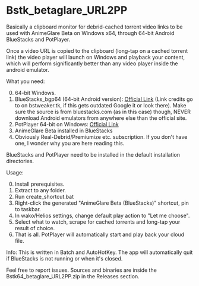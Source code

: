# Bstk_betaglare_URL2PP
Basically a clipboard monitor for debrid-cached torrent video links to be used with AnimeGlare Beta on Windows x64, through 64-bit Android BlueStacks and PotPlayer.

Once a video URL is copied to the clipboard (long-tap on a cached torrent link) the video player will launch on Windows and playback your content,
which will perform significantly better than any video player inside the android emulator.

What you need:

0. 64-bit Windows.
1. BlueStacks_bgp64 (64-bit Android version): [Official Link](https://cdn3.bluestacks.com/downloads/windows/bgp64/4.230.10.4001/096e978c8429333d618528e5c71af873/x64/BlueStacks-Installer_4.230.10.4001_amd64_native.exe) (Link credits go to on bstweaker.tk, if this gets outdated Google it or look there). Make sure the source is from bluestacks.com (as in this case) though, NEVER download Android emulators from anywhere else than the official site.
2. PotPlayer 64-bit on Windows: [Official Link](https://potplayer.daum.net/)
3. AnimeGlare Beta installed in BlueStacks
4. Obviously Real-Debrid/Premiumize etc. subscription. If you don't have one, I wonder why you are here reading this.

BlueStacks and PotPlayer need to be installed in the default installation directories.

Usage:

0. Install prerequisites.
1. Extract to any folder.
2. Run create_shortcut.bat
3. Right-click the generated "AnimeGlare Beta (BlueStacks)" shortcut, pin to taskbar.
4. In wako/Helios settings, change default play action to "Let me choose".
5. Select what to watch, scrape for cached torrents and long-tap your result of choice.
6. That is all. PotPlayer will automatically start and play back your cloud file.

Info:
This is written in Batch and AutoHotKey.
The app will automatically quit if BlueStacks is not running or when it's closed.

Feel free to report issues. Sources and binaries are inside the Bstk64_betaglare_URL2PP.zip in the Releases section.
